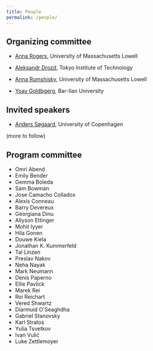 ```yaml
---
title: People
permalink: /people/
---
```


## Organizing committee

* [Anna Rogers](http://www.cs.uml.edu/~arogers/), University of Massachusetts Lowell

* [Aleksandr Drozd](http://blackbird.pw/), Tokyo Institute of Technology

* [Anna Rumshisky](http://www.cs.uml.edu/~arum/), University of Massachusetts Lowell

* [Yoav Goldbgerg](https://www.cs.bgu.ac.il/~yoavg/uni/), Bar-Ilan University

## Invited speakers

* [Anders Søgaard](https://anderssoegaard.github.io/), University of Copenhagen

(more to follow)

## Program committee
  
* Omri Abend
* Emily Bender 
* Gemma Boleda
* Sam Bowman 
* Jose Camacho Collados 
* Alexis Conneau
* Barry Devereux
* Georgiana Dinu
* Allyson Ettinger 
* Mohit Iyyer 
* Hila Gonen
* Douwe Kiela
* Jonathan K. Kummerfeld
* Tal Linzen
* Preslav Nakov 
* Neha Nayak
* Mark Neumann
* Denis Paperno 
* Ellie Pavlick 
* Marek Rei
* Roi Reichart
* Vered Shwartz
* Diarmuid O'Seaghdha
* Gabriel Stanovsky
* Karl Stratos
* Yulia Tsvetkov
* Ivan Vulić
* Luke Zettlemoyer 
